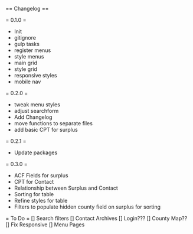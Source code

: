 == Changelog ==

= 0.1.0 =
* Init
* gitignore
* gulp tasks
* register menus
* style menus
* main grid
* style grid
* responsive styles
* mobile nav

= 0.2.0 =
* tweak menu styles
* adjust searchform
* Add Changelog
* move functions to separate files
* add basic CPT for surplus

= 0.2.1 =
* Update packages

= 0.3.0 =
* ACF Fields for surplus
* CPT for Contact
* Relationship between Surplus and Contact
* Sorting for table
* Refine styles for table
* Filters to populate hidden county field on surplus for sorting


= To Do =
[] Search filters
[] Contact Archives
[] Login???
[] County Map??
[] Fix Responsive
[] Menu Pages 
